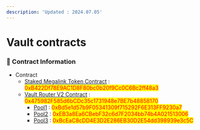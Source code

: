 ```yaml
---
description: 'Updated : 2024.07.05'
---
```


# Vault contracts

### 📌 Contract Information <a href="#stg-contract-information" id="stg-contract-information"></a>

* Contract
  * [Staked Megalink Token Contract](https://testnet.bscscan.com/address/0xB422Df78E9AC1D8F80bc0b20f9Cc0C6Bc2ff48a3) : <mark style="color:red;">0xB422Df78E9AC1D8F80bc0b20f9Cc0C6Bc2ff48a3</mark>
  * [Vault Router V2 Contract](https://testnet.bscscan.com/address/0x475982F585d6bCDc35c1731948e7BE7b48858170) : <mark style="color:red;">0x475982F585d6bCDc35c1731948e7BE7b48858170</mark>
    * [Pool1](https://testnet.bscscan.com/address/0xBd5e1d57b9F05341309f715292F6E313FF9230a7) : <mark style="color:red;">0xBd5e1d57b9F05341309f715292F6E313FF9230a7</mark>
    * [Pool2](https://testnet.bscscan.com/address/0xEB3a8Ea6CBebF32c6d7F2034bb74b4A021513006) : <mark style="color:red;">0xEB3a8Ea6CBebF32c6d7F2034bb74b4A021513006</mark>
    * [Pool3](https://testnet.bscscan.com/address/0xBcEaC8cDD4E3D2E286EB30D2E54dd398939e3c5C) : <mark style="color:red;">0xBcEaC8cDD4E3D2E286EB30D2E54dd398939e3c5C</mark>

